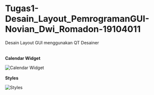 # Tugas1-Desain_Layout_PemrogramanGUI-Novian_Dwi_Romadon-19104011

Desain Layout GUI menggunakan QT Desainer\
\
\
**Calendar Widget**

![Calendar Widget](https://user-images.githubusercontent.com/72422164/114410125-4e5d2a80-9bd5-11eb-85b3-16f1566de522.PNG)
\
\
**Styles**

![Styles](https://user-images.githubusercontent.com/72422164/114410208-6339be00-9bd5-11eb-9934-9ca06b0cc5a6.PNG)

